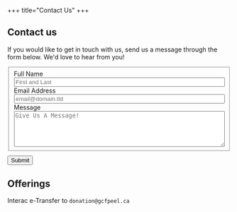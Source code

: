 +++
title="Contact Us"
+++
<style>
	div.images img {
		float: left;
	}
	.form-container {
		max-width: 100%;
	}
	.contact-form-fieldset {
		display: flex;
		flex-direction: column;
    }
</style>

## Contact us
<!-- \*Insert Contact Us Spiel here\* -->
If you would like to get in touch with us, send us a message through the form below. We'd love to hear from you!

<div class="contact-form">

<form id="fs-frm" name="simple-contact-form" accept-charset="utf-8" action="https://formspree.io/f/xaygogoy" method="POST" class="form-container">
  <fieldset id="fs-frm-inputs" class="contact-form-fieldset">
    <label for="full-name">Full Name</label>
    <input type="text" name="name" id="full-name" placeholder="First and Last" required="">
    <label for="email-address">Email Address</label>
    <input type="email" name="_replyto" id="email-address" placeholder="email@domain.tld" required="">
    <label for="message">Message</label>
    <textarea rows="5" name="message" id="message" placeholder="Give Us A Message!" required=""></textarea>
    <input type="hidden" name="_subject" id="email-subject" value="Contact Form Submission">
  </fieldset>
  <input type="submit" value="Submit" style="margin-top:0.75em;">
</form>

</div>

## Offerings
Interac e-Transfer to `donation@gcfpeel.ca`